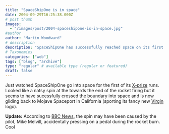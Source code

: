 ```yaml
---
title: "SpaceShipOne is in space"
date: 2004-09-29T16:25:38.000Z
# post thumb
images:
  - "/images/post/2004-spaceshipone-is-in-space.jpg"
#author
author: "Martin Woodward"
# description
description: "SpaceShipOne has successfully reached space on its first X-prize run, despite a spin caused by pilot error during the ascent."
# Taxonomies
categories: ["web"]
tags: ["blog", "archive"]
type: "regular" # available type (regular or featured)
draft: false
---
```

Just watched SpaceShipOne go into space for the first of its [X-prize](http://www.xprize.org/) runs.  Looked like a natsy spin at the towards the end of the rocket firing but it seems to have sucessfully crossed the boundary into space and is now gliding back to Mojave Spaceport in California (sporting its fancy new [Virgin](http://www.virgingalactic.com/) logo).

**Update:**  According to [BBC News](http://news.bbc.co.uk/1/hi/sci/tech/3706330.stm), the spin may have been caused by the pilot, Mike Melvill, accidentally pressing on a pedal during the rocket burn.  Cool